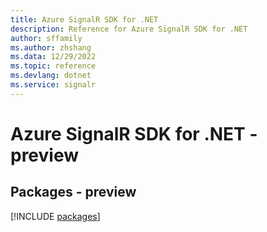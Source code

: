 ```yaml
---
title: Azure SignalR SDK for .NET
description: Reference for Azure SignalR SDK for .NET
author: sffamily
ms.author: zhshang
ms.data: 12/29/2022
ms.topic: reference
ms.devlang: dotnet
ms.service: signalr
---
```

# Azure SignalR SDK for .NET - preview
## Packages - preview
[!INCLUDE [packages](signalr-index.md)]